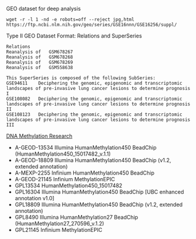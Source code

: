 GEO dataset for deep analysis
```
wget -r -l 1 -nd -e robots=off --reject jpg,html https://ftp.ncbi.nlm.nih.gov/geo/series/GSE16nnn/GSE16256/suppl/

```
Type II GEO Dataset Format: Relations and SuperSeries
```
Relations
Reanalysis of	GSM678267
Reanalysis of	GSM678268
Reanalysis of	GSM678269
Reanalysis of	GSM558638

This SuperSeries is composed of the following SubSeries:
GSE94611	Deciphering the genomic, epigenomic and transcriptomic landscapes of pre-invasive lung cancer lesions to determine prognosis I
GSE108082	Deciphering the genomic, epigenomic and transcriptomic landscapes of pre-invasive lung cancer lesions to determine prognosis II
GSE108123	Deciphering the genomic, epigenomic and transcriptomic landscapes of pre-invasive lung cancer lesions to determine prognosis III
```
[DNA Methylation Research](https://www.ncbi.nlm.nih.gov/geo/browse/?view=series&platform=13534&display=20&zsort=date)

* A-GEOD-13534	Illumina HumanMethylation450 BeadChip (HumanMethylation450_15017482_v.1.1)
* A-GEOD-18809	Illumina HumanMethylation450 BeadChip (v1.2, extended annotation)
* A-MEXP-2255	  Infinium HumanMethylation450 BeadChip
* A-GEOD-21145	Infinium MethylationEPIC 
* GPL13534      HumanMethylation450_15017482
* GPL16304      Illumina HumanMethylation450 BeadChip [UBC enhanced annotation v1.0]
* GPL18809      Illumina HumanMethylation450 BeadChip (v1.2, extended annotation)
* GPL8490	      Illumina HumanMethylation27 BeadChip (HumanMethylation27_270596_v.1.2)
* GPL21145      Infinium MethylationEPIC


